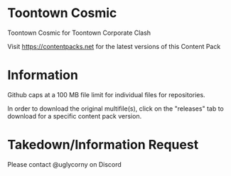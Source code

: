 # Toontown Cosmic
Toontown Cosmic for Toontown Corporate Clash

Visit https://contentpacks.net for the latest versions of this Content Pack

# Information

Github caps at a 100 MB file limit for individual files for repositories.

In order to download the original multifile(s), click on the "releases" tab to download for a specific content pack version.



# Takedown/Information Request
Please contact @uglycorny on Discord

